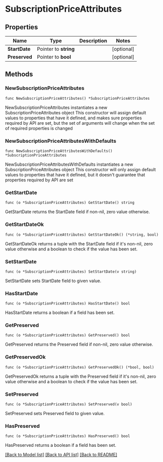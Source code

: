 # SubscriptionPriceAttributes

## Properties

Name | Type | Description | Notes
------------ | ------------- | ------------- | -------------
**StartDate** | Pointer to **string** |  | [optional] 
**Preserved** | Pointer to **bool** |  | [optional] 

## Methods

### NewSubscriptionPriceAttributes

`func NewSubscriptionPriceAttributes() *SubscriptionPriceAttributes`

NewSubscriptionPriceAttributes instantiates a new SubscriptionPriceAttributes object
This constructor will assign default values to properties that have it defined,
and makes sure properties required by API are set, but the set of arguments
will change when the set of required properties is changed

### NewSubscriptionPriceAttributesWithDefaults

`func NewSubscriptionPriceAttributesWithDefaults() *SubscriptionPriceAttributes`

NewSubscriptionPriceAttributesWithDefaults instantiates a new SubscriptionPriceAttributes object
This constructor will only assign default values to properties that have it defined,
but it doesn't guarantee that properties required by API are set

### GetStartDate

`func (o *SubscriptionPriceAttributes) GetStartDate() string`

GetStartDate returns the StartDate field if non-nil, zero value otherwise.

### GetStartDateOk

`func (o *SubscriptionPriceAttributes) GetStartDateOk() (*string, bool)`

GetStartDateOk returns a tuple with the StartDate field if it's non-nil, zero value otherwise
and a boolean to check if the value has been set.

### SetStartDate

`func (o *SubscriptionPriceAttributes) SetStartDate(v string)`

SetStartDate sets StartDate field to given value.

### HasStartDate

`func (o *SubscriptionPriceAttributes) HasStartDate() bool`

HasStartDate returns a boolean if a field has been set.

### GetPreserved

`func (o *SubscriptionPriceAttributes) GetPreserved() bool`

GetPreserved returns the Preserved field if non-nil, zero value otherwise.

### GetPreservedOk

`func (o *SubscriptionPriceAttributes) GetPreservedOk() (*bool, bool)`

GetPreservedOk returns a tuple with the Preserved field if it's non-nil, zero value otherwise
and a boolean to check if the value has been set.

### SetPreserved

`func (o *SubscriptionPriceAttributes) SetPreserved(v bool)`

SetPreserved sets Preserved field to given value.

### HasPreserved

`func (o *SubscriptionPriceAttributes) HasPreserved() bool`

HasPreserved returns a boolean if a field has been set.


[[Back to Model list]](../README.md#documentation-for-models) [[Back to API list]](../README.md#documentation-for-api-endpoints) [[Back to README]](../README.md)


